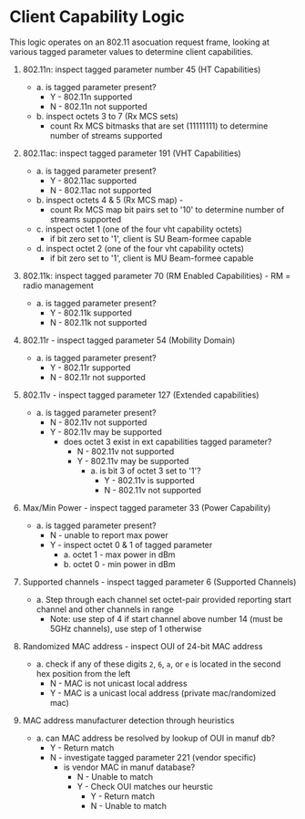 Client Capability Logic
=======================

This logic operates on an 802.11 asocuation request frame, looking at various tagged parameter
values to determine client capabilities.

1. 802.11n: inspect tagged parameter number 45 (HT Capabilities)
    - a. is tagged parameter present? 
        - Y - 802.11n supported
        - N - 802.11n not supported
    - b. inspect octets 3 to 7 (Rx MCS sets) 
        - count Rx MCS bitmasks that are set (11111111) to determine number of streams supported
        
2. 802.11ac: inspect tagged parameter 191 (VHT Capabilities)
    - a. is tagged parameter present?
        - Y - 802.11ac supported
        - N - 802.11ac not supported
    - b. inspect octets 4 & 5 (Rx MCS map) - 
        - count Rx MCS map bit pairs set to '10' to determine number of streams supported
    - c. inspect octet 1 (one of the four vht capability octets)
        - if bit zero set to '1', client is SU Beam-formee capable
    - d. inspect octet 2 (one of the four vht capability octets)
        - if bit zero set to '1', client is MU Beam-formee capable        

3. 802.11k: inspect tagged parameter 70 (RM Enabled Capabilities) - RM = radio management
    - a. is tagged parameter present?
        - Y - 802.11k supported
        - N - 802.11k not supported

4. 802.11r - inspect tagged parameter 54 (Mobility Domain)
    - a. is tagged parameter present? 
        - Y - 802.11r supported
        - N - 802.11r not supported

5. 802.11v - inspect tagged parameter 127 (Extended capabilities)
    - a. is tagged parameter present?
        - N - 802.11v not supported
        - Y - 802.11v may be supported
            - does octet 3 exist in ext capabilities tagged parameter?
                - N - 802.11v not supported
                - Y - 802.11v may be supported
                    - a. is bit 3 of octet 3 set to '1'?
                        - Y - 802.11v is supported
                        - N - 802.11v not supported

6. Max/Min Power - inspect tagged parameter 33 (Power Capability)
    - a. is tagged parameter present?
        - N - unable to report max power
        - Y - inspect octet 0 & 1 of tagged parameter
            - a. octet 1 - max power in dBm
            - b. octet 0 - min power in dBm

7. Supported channels - inspect tagged parameter 6 (Supported Channels)
    - a. Step through each channel set octet-pair provided reporting start channel and other channels in range
        - Note: use step of 4 if start channel above number 14 (must be 5GHz channels), use step of 1 otherwise

8. Randomized MAC address - inspect OUI of 24-bit MAC address
    - a. check if any of these digits `2`, `6`, `a`, or `e` is located in the second hex position from the left
        - N - MAC is not unicast local address
        - Y - MAC is a unicast local address (private mac/randomized mac)

9. MAC address manufacturer detection through heuristics 
    - a. can MAC address be resolved by lookup of OUI in manuf db?
        - Y - Return match
        - N - investigate tagged parameter 221 (vendor specific)
            - is vendor MAC in manuf database?
                - N - Unable to match
                - Y - Check OUI matches our heurstic
                    - Y - Return match
                    - N - Unable to match
